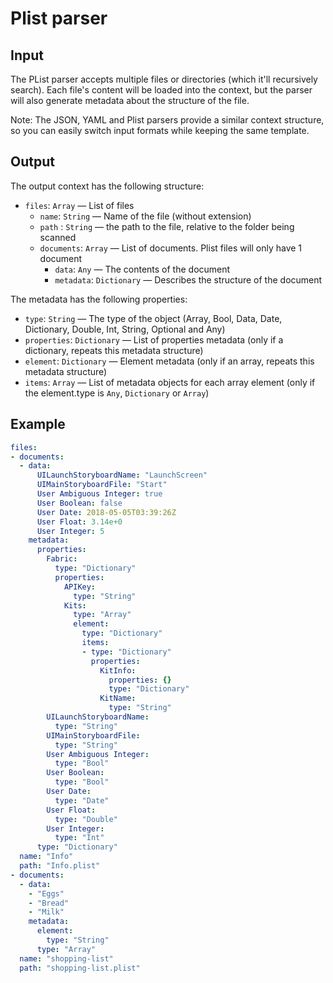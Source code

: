 # Plist parser

## Input

The PList parser accepts multiple files or directories (which it'll recursively search). Each file's content will be loaded into the context, but the parser will also generate metadata about the structure of the file.

Note: The JSON, YAML and Plist parsers provide a similar context structure, so you can easily switch input formats while keeping the same template.

## Output

The output context has the following structure:

 - `files`: `Array` — List of files
    - `name`: `String` — Name of the file (without extension)
    - `path` : `String` — the path to the file, relative to the folder being scanned
    - `documents`: `Array` — List of documents. Plist files will only have 1 document
       - `data`: `Any` — The contents of the document
       - `metadata`: `Dictionary` — Describes the structure of the document

The metadata has the following properties:

 - `type`: `String` — The type of the object (Array, Bool, Data, Date, Dictionary, Double, Int, String, Optional and Any)
 - `properties`: `Dictionary` — List of properties metadata (only if a dictionary, repeats this metadata structure)
 - `element`: `Dictionary` — Element metadata (only if an array, repeats this metadata structure)
 - `items`: `Array` — List of metadata objects for each array element (only if the element.type is `Any`, `Dictionary`
            or `Array`)

## Example

```yaml
files:
- documents:
  - data:
      UILaunchStoryboardName: "LaunchScreen"
      UIMainStoryboardFile: "Start"
      User Ambiguous Integer: true
      User Boolean: false
      User Date: 2018-05-05T03:39:26Z
      User Float: 3.14e+0
      User Integer: 5
    metadata:
      properties:
        Fabric:
          type: "Dictionary"
          properties:
            APIKey:
              type: "String"
            Kits:
              type: "Array"
              element:
                type: "Dictionary"
                items:
                - type: "Dictionary"
                  properties:
                    KitInfo:
                      properties: {}
                      type: "Dictionary"
                    KitName:
                      type: "String"
        UILaunchStoryboardName:
          type: "String"
        UIMainStoryboardFile:
          type: "String"
        User Ambiguous Integer:
          type: "Bool"
        User Boolean:
          type: "Bool"
        User Date:
          type: "Date"
        User Float:
          type: "Double"
        User Integer:
          type: "Int"
      type: "Dictionary"
  name: "Info"
  path: "Info.plist"
- documents:
  - data:
    - "Eggs"
    - "Bread"
    - "Milk"
    metadata:
      element:
        type: "String"
      type: "Array"
  name: "shopping-list"
  path: "shopping-list.plist"
```
